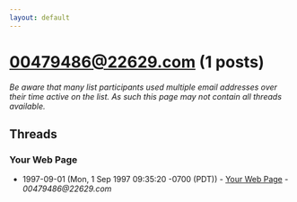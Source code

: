```yaml
---
layout: default
---
```


# 00479486@22629.com (1 posts)

_Be aware that many list participants used multiple email addresses over their time active on the list. As such this page may not contain all threads available._

## Threads

### Your Web Page
+ 1997-09-01 (Mon, 1 Sep 1997 09:35:20 -0700 (PDT)) - [Your Web Page](/archive/1997/09/6fa926f3bc2299c89d8838e85a766c10f20272414ebc87c40a4551acc95a2379) - _00479486@22629.com_

